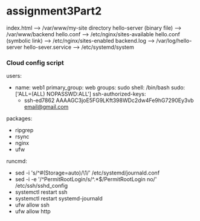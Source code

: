 # assignment3Part2

index.html --> /var/www/my-site directory
hello-server (binary file) --> /var/www/backend
hello.conf --> /etc/nginx/sites-available
hello.conf (symbolic link) --> /etc/nginx/sites-enabled
backend.log --> /var/log/hello-server
hello-sever.service --> /etc/systemd/system

### Cloud config script
users:
  - name: web1
    primary_group: web
    groups: sudo
    shell: /bin/bash
    sudo: ['ALL=(ALL) NOPASSWD:ALL']
    ssh-authorized-keys:
      - ssh-ed7862 AAAAGC3joE5FG9LKft398WDc2dw4Fe9hG7290Ey3vb email@gmail.com

packages:
  - ripgrep
  - rsync
  - nginx
  - ufw

runcmd:
  - sed -i 's/^#\(Storage=auto\)/\1/' /etc/systemd/journald.conf
  - sed -i -e '/^PermitRootLogin/s/^.*$/PermitRootLogin no/' /etc/ssh/sshd_config
  - systemctl restart ssh
  - systemctl restart systemd-journald
  - ufw allow ssh
  - ufw allow http
